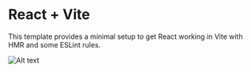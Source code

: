 # React + Vite

This template provides a minimal setup to get React working in Vite with HMR and some ESLint rules.

![Alt text]([\src\assets\screenshots\1.png](https://github.com/Tejaswinim-Dev/CertPing-Clone-React/blob/main/src/assets/screenshots/1.png))
